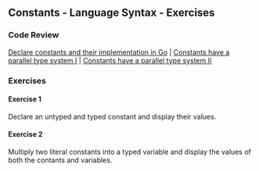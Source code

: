 ## Constants - Language Syntax - Exercises

### Code Review

[Declare constants and their implementation in Go](../example1/example1.go) | 
[Constants have a parallel type system I](../example2/example2.go) | 
[Constants have a parallel type system II](../example3/example3.go)

### Exercises

#### Exercise 1
Declare an untyped and typed constant and display their values.

#### Exercise 2
Multiply two literal constants into a typed variable and display the values of both the contants and variables.
